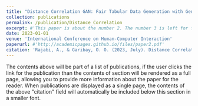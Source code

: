 ```yaml
---
title: "Distance Correlation GAN: Fair Tabular Data Generation with Generative Adversarial Networks"
collection: publications
permalink: /publication/Distance_Correlation
excerpt: #'This paper is about the number 2. The number 3 is left for future work.'
date: 2023-01-01
venue: 'International Conference on Human-Computer Interaction'
paperurl: #'http://academicpages.github.io/files/paper2.pdf'
citation: 'Rajabi, A., & Garibay, O. O. (2023, July). Distance Correlation GAN: Fair Tabular Data Generation with Generative Adversarial Networks. In International Conference on Human-Computer Interaction (pp. 431-445). Cham: Springer Nature Switzerland.'
---
```


The contents above will be part of a list of publications, if the user clicks the link for the publication than the contents of section will be rendered as a full page, allowing you to provide more information about the paper for the reader. When publications are displayed as a single page, the contents of the above "citation" field will automatically be included below this section in a smaller font.
